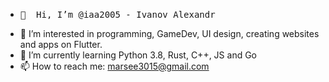 - <pre>👋  Hi, I’m @iaa2005 - Ivanov Alexandr</pre>
- 👀 I’m interested in programming, GameDev, UI design, creating websites and apps on Flutter.
- 🌱 I’m currently learning Python 3.8, Rust, C++, JS and Go
- 📫 How to reach me: marsee3015@gmail.com
